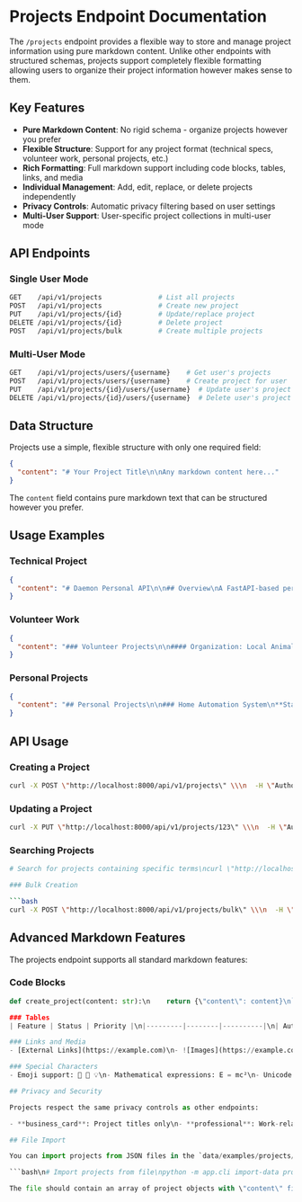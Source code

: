 # Projects Endpoint Documentation

The `/projects` endpoint provides a flexible way to store and manage project information using pure markdown content. Unlike other endpoints with structured schemas, projects support completely flexible formatting allowing users to organize their project information however makes sense to them.

## Key Features

- **Pure Markdown Content**: No rigid schema - organize projects however you prefer
- **Flexible Structure**: Support for any project format (technical specs, volunteer work, personal projects, etc.)
- **Rich Formatting**: Full markdown support including code blocks, tables, links, and media
- **Individual Management**: Add, edit, replace, or delete projects independently
- **Privacy Controls**: Automatic privacy filtering based on user settings
- **Multi-User Support**: User-specific project collections in multi-user mode

## API Endpoints

### Single User Mode
```bash
GET    /api/v1/projects              # List all projects
POST   /api/v1/projects              # Create new project
PUT    /api/v1/projects/{id}         # Update/replace project
DELETE /api/v1/projects/{id}         # Delete project
POST   /api/v1/projects/bulk         # Create multiple projects
```

### Multi-User Mode
```bash
GET    /api/v1/projects/users/{username}    # Get user's projects
POST   /api/v1/projects/users/{username}    # Create project for user
PUT    /api/v1/projects/{id}/users/{username}  # Update user's project
DELETE /api/v1/projects/{id}/users/{username}  # Delete user's project
```

## Data Structure

Projects use a simple, flexible structure with only one required field:

```json
{
  "content": "# Your Project Title\n\nAny markdown content here..."
}
```

The `content` field contains pure markdown text that can be structured however you prefer.

## Usage Examples

### Technical Project

```json
{
  "content": "# Daemon Personal API\n\n## Overview\nA FastAPI-based personal data management system with markdown support and dynamic endpoints.\n\n## Key Features\n- **Dynamic Endpoints**: Automatically generated endpoints based on data schemas\n- **Markdown Support**: Rich content formatting for flexible data presentation\n- **Multi-User Support**: Handles both single and multi-user scenarios\n- **Secure Authentication**: JWT-based authentication with role-based access\n\n## Technology Stack\n- FastAPI\n- SQLAlchemy\n- PostgreSQL/SQLite\n- pytest for testing\n- Docker for deployment\n\n## Current Status\nActive development with comprehensive test coverage and CI/CD pipeline.\n\n## Next Steps\n- [ ] Add real-time notifications\n- [ ] Implement data export features\n- [ ] Add advanced search capabilities\n- [ ] Create mobile app integration\n\n*Repository: [github.com/user/daemon-pmac](https://github.com/user/daemon-pmac)*"
}
```

### Volunteer Work

```json
{
  "content": "### Volunteer Projects\n\n#### Organization: Local Animal Shelter\n\n*   **Project 1: \"Pawsitive Adoptions\" Event Coordinator**\n    *   Organized and executed a successful adoption event, resulting in 15 animal adoptions over a single weekend.\n    *   Managed a team of 10 volunteers, delegating tasks such as animal handling, visitor registration, and information dissemination.\n    *   Coordinated with local businesses for sponsorships and donations, securing over $500 in supplies and monetary contributions.\n\n*   **Project 2: Shelter Renovation Assistant**\n    *   Assisted in the renovation of animal enclosures, including painting, minor repairs, and installation of new bedding.\n    *   Contributed to creating a cleaner and more comfortable environment for over 50 animals.\n    *   Worked collaboratively with a team of 8 volunteers, ensuring tasks were completed efficiently and safely.\n\n#### Organization: Parent-Teacher Association (PTA)\n\n*   **Project: \"School Beautification Day\" Lead Organizer**\n    *   Led the planning and execution of a school-wide beautification day, involving over 70 parent and student volunteers.\n    *   Coordinated landscaping efforts, including planting flowers, weeding gardens, and general campus cleanup.\n    *   Secured donations of plants, tools, and refreshments from local nurseries and businesses, totaling over $300 in value."
}
```

### Personal Projects

```json
{
  "content": "## Personal Projects\n\n### Home Automation System\n**Status:** Active | **Priority:** Medium\n\n**Overview:**\nBuilt a comprehensive smart home system managing 15+ IoT devices with energy monitoring and intelligent automation.\n\n**Achievements:**\n- 🔋 18% reduction in monthly electricity costs\n- 🏠 12 custom automation scenarios\n- 📱 React Native mobile app with geofencing\n- 📊 Real-time analytics dashboard\n\n**Technical Details:**\n- **Hub:** Raspberry Pi 4 running Home Assistant\n- **Devices:** 15 smart switches, 8 bulbs, 3 thermostats\n- **Protocols:** Zigbee, Z-Wave, WiFi integration\n\n**Demo:** [demo.smarthome.local](https://demo.smarthome.local)\n\n---\n\n### Backyard Storage Shed Construction\n\n*   Designed and constructed a 10x12 foot storage shed from scratch\n*   Managed all aspects: material procurement, budgeting, tool operation, safety\n*   Completed within 3-week timeframe and under budget\n*   Provided valuable outdoor storage space for tools and equipment"
}
```

## API Usage

### Creating a Project

```bash
curl -X POST \"http://localhost:8000/api/v1/projects\" \\\n  -H \"Authorization: Bearer YOUR_TOKEN\" \\\n  -H \"Content-Type: application/json\" \\\n  -d '{\n    \"content\": \"# New Project\\n\\nProject description here...\"\n  }'
```

### Updating a Project

```bash
curl -X PUT \"http://localhost:8000/api/v1/projects/123\" \\\n  -H \"Authorization: Bearer YOUR_TOKEN\" \\\n  -H \"Content-Type: application/json\" \\\n  -d '{\n    \"content\": \"# Updated Project\\n\\nCompletely new content...\"\n  }'
```

### Searching Projects

```bash
# Search for projects containing specific terms\ncurl \"http://localhost:8000/api/v1/projects?search=Python\"\n\n# Pagination\ncurl \"http://localhost:8000/api/v1/projects?limit=5&offset=10\"\n\n# Privacy filtering\ncurl \"http://localhost:8000/api/v1/projects?privacy_level=public_full\"\n```

### Bulk Creation

```bash
curl -X POST \"http://localhost:8000/api/v1/projects/bulk\" \\\n  -H \"Authorization: Bearer YOUR_TOKEN\" \\\n  -H \"Content-Type: application/json\" \\\n  -d '[\n    {\"content\": \"# Project 1\\n\\nFirst project...\"},\n    {\"content\": \"# Project 2\\n\\nSecond project...\"}\n  ]'
```

## Advanced Markdown Features

The projects endpoint supports all standard markdown features:

### Code Blocks
```python
def create_project(content: str):\n    return {\"content\": content}\n```

### Tables
| Feature | Status | Priority |\n|---------|--------|----------|\n| Authentication | ✅ Complete | High |\n| API Endpoints | 🔄 In Progress | Medium |\n| Documentation | ❌ Pending | Low |

### Links and Media
- [External Links](https://example.com)\n- ![Images](https://example.com/image.png)\n- Internal references and cross-links

### Special Characters
- Emoji support: 🚀 🎯 💡\n- Mathematical expressions: E = mc²\n- Unicode symbols: ∀x∈ℝ, x² ≥ 0

## Privacy and Security

Projects respect the same privacy controls as other endpoints:

- **business_card**: Project titles only\n- **professional**: Work-related projects, sanitized personal info\n- **public_full**: All projects with sensitive data removed\n- **ai_safe**: Full content with automatic data sanitization

## File Import

You can import projects from JSON files in the `data/examples/projects/` directory:

```bash\n# Import projects from file\npython -m app.cli import-data projects\n```

The file should contain an array of project objects with \"content\" fields.\n\n## Best Practices\n\n1. **Consistent Structure**: While flexible, maintaining some consistency helps with readability\n2. **Rich Content**: Use markdown features to make projects visually appealing\n3. **Regular Updates**: Keep project status and achievements current\n4. **Privacy Awareness**: Consider what information should be public vs. private\n5. **Searchable Content**: Include relevant keywords for easy discovery\n\n## Examples in This Repository\n\nCheck out `data/examples/projects/projects_example.json` for real examples of different project formatting styles.\n
